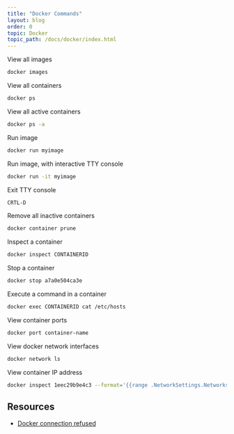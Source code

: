 ```yaml
---
title: "Docker Commands"
layout: blog
order: 0
topic: Docker
topic_path: /docs/docker/index.html
---
```


View all images
```bash
docker images
```

View all containers
```bash
docker ps
```

View all active containers
```bash
docker ps -a
```

Run image
```bash
docker run myimage
```

Run image, with interactive TTY console
```bash
docker run -it myimage
```

Exit TTY console
```bash
CRTL-D
```

Remove all inactive containers
```bash
docker container prune
```

Inspect a container
```bash
docker inspect CONTAINERID
```

Stop a container
```bash
docker stop a7a0e504ca3e
```

Execute a command in a container
```bash
docker exec CONTAINERID cat /etc/hosts
```

View container ports
```bash
docker port container-name
```

View docker network interfaces
```bash
docker network ls
```

View container IP address
```bash
docker inspect 1eec29b9e4c3 --format='{{range .NetworkSettings.Networks}}{{.IPAddress}}{{end}}'
```


## Resources
* [Docker connection refused](https://pythonspeed.com/articles/docker-connection-refused/)